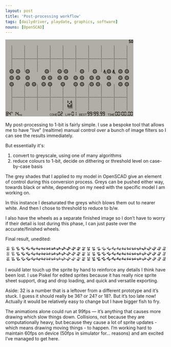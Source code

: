 ```yaml
---
layout: post
title: 'Post-processing workflow'
tags: [dailydriver, playdate, graphics, software]
nouns: [OpenSCAD]
---
```


![GIF](/images/posts/daily-driver-post-processing.gif#playdate)

My post-processing to 1-bit is fairly simple. I use a bespoke tool that allows me to have "live" (realtime) manual control over a bunch of image filters so I can see the results immediately.

But essentially it's:
1. convert to greyscale, using one of many algorithms
2. reduce colours to 1-bit, decide on dithering or threshold level on case-by-case basis

The grey shades that I applied to my model in OpenSCAD give an element of control during this conversion process. Greys can be pushed either way, towards black or white, depending on my need with the specific model I am working on.

In this instance I desaturated the greys which blows them out to nearer white. And then I chose to threshold to reduce to b/w.

I also have the wheels as a separate finished image so I don’t have to worry if their detail is lost during this phase, I can just paste over the accurate/finished wheels.

Final result, unedited:

![PNG](/images/posts/daily-driver-post-processing.png)

I would later touch up the sprite by hand to reinforce any details I think have been lost. I use Piskel for edited sprites because it has really nice sprite sheet support, drag and drop loading, and quick and versatile exporting.

Aside: 32 is a number that is a leftover from a different prototype and it’s stuck. I guess it should really be 36? or 24? or 18?. But it’s too late now! Actually it would be relatively easy to change but I have bigger fish to fry.

The animations alone could run at 99fps — it’s anything that causes more drawing which slow things down. Collisions, not because they are computationally heavy, but because they cause a lot of sprite updates - which means drawing moving things - to happen. I’m working hard to maintain 60fps on device (50fps in simulator for… reasons) and am excited I’ve managed to get here.